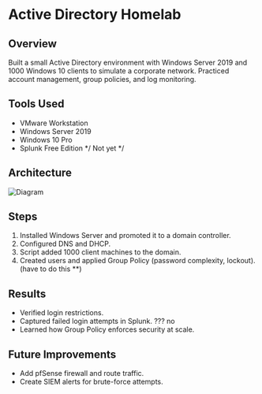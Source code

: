 # Active Directory Homelab

## Overview
Built a small Active Directory environment with Windows Server 2019 and 1000 Windows 10 clients to simulate a corporate network. Practiced account management, group policies, and log monitoring.

## Tools Used
- VMware Workstation
- Windows Server 2019
- Windows 10 Pro
- Splunk Free Edition */ Not yet */

## Architecture
![Diagram](setup-diagram.png)

## Steps
1. Installed Windows Server and promoted it to a domain controller.
2. Configured DNS and DHCP.
3. Script added 1000 client machines to the domain.
4. Created users and applied Group Policy (password complexity, lockout). (have to do this **)

## Results
- Verified login restrictions.
- Captured failed login attempts in Splunk. ??? no
- Learned how Group Policy enforces security at scale.

## Future Improvements
- Add pfSense firewall and route traffic.
- Create SIEM alerts for brute-force attempts.